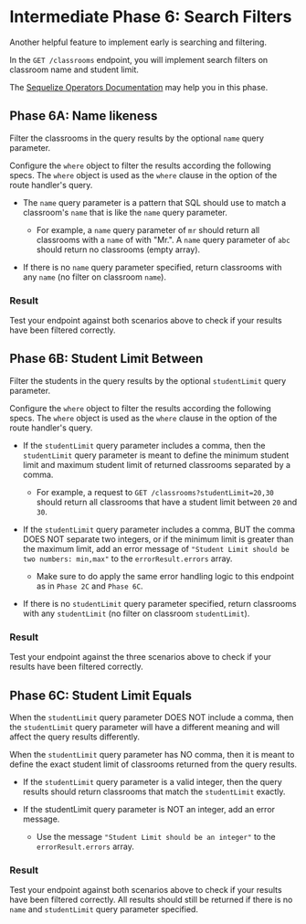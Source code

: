 # Intermediate Phase 6: Search Filters

Another helpful feature to implement early is searching and filtering.

In the `GET /classrooms` endpoint, you will implement search filters on
classroom name and student limit.

The [Sequelize Operators Documentation][op-docs] may help you in this phase.

## Phase 6A: Name likeness

Filter the classrooms in the query results by the optional `name` query
parameter.

Configure the `where` object to filter the results according the following
specs. The `where` object is used as the `where` clause in the option of the
route handler's query.

- The `name` query parameter is a pattern that SQL should use to match a
classroom's `name` that is like the `name` query parameter.
  - For example, a `name` query parameter of `mr` should return all classrooms
with a `name` of with "Mr.". A `name` query parameter of `abc` should return no
classrooms (empty array).

- If there is no `name` query parameter specified, return classrooms with
any `name` (no filter on classroom `name`).

### Result

Test your endpoint against both scenarios above to check if your results have
been filtered correctly.

## Phase 6B: Student Limit Between

Filter the students in the query results by the optional `studentLimit` query
parameter.

Configure the `where` object to filter the results according the following
specs. The `where` object is used as the `where` clause in the option of the
route handler's query.

- If the `studentLimit` query parameter includes a comma, then the
`studentLimit` query parameter is meant to define the minimum student limit and
maximum student limit of returned classrooms separated by a comma.
   - For example, a request to `GET /classrooms?studentLimit=20,30` should
return all classrooms that have a student limit between `20` and `30`.

- If the `studentLimit` query parameter includes a comma, BUT the comma DOES NOT
separate two integers, or if the minimum limit is greater than the maximum
limit, add an error message of `"Student Limit should be two numbers: min,max"`
to the `errorResult.errors` array.
    - Make sure to do apply the same error handling logic to this endpoint as in
`Phase 2C` and `Phase 6C`.

- If there is no `studentLimit` query parameter specified, return classrooms
with any `studentLimit` (no filter on classroom `studentLimit`).

### Result

Test your endpoint against the three scenarios above to check if your results
have been filtered correctly.

## Phase 6C: Student Limit Equals

When the `studentLimit` query parameter DOES NOT include a comma, then the
`studentLimit` query parameter will have a different meaning and will affect the
query results differently.

When the `studentLimit` query parameter has NO comma, then it is meant to define
the exact student limit of classrooms returned from the query results.

- If the `studentLimit` query parameter is a valid integer, then the query
results should return classrooms that match the `studentLimit` exactly.

- If the studentLimit query parameter is NOT an integer, add an error message.
  -  Use the message `"Student Limit should be an integer"` to the
     `errorResult.errors` array.

### Result

Test your endpoint against both scenarios above to check if your results have
been filtered correctly. All results should still be returned if there is no
`name` and `studentLimit` query parameter specified.

[op-docs]: https://sequelize.org/v5/manual/querying.html
